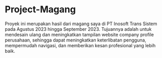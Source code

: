 # Project-Magang
Proyek ini merupakan hasil dari magang saya di PT Inosoft Trans Sistem pada Agustus 2023 hingga September 2023. Tujuannya adalah untuk mendesain ulang dan meningkatkan tampilan website company profile perusahaan, sehingga dapat meningkatkan keterlibatan pengguna, mempermudah navigasi, dan memberikan kesan profesional yang lebih baik.
